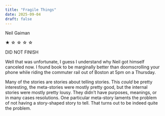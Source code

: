 ```yaml
---
title: "Fragile Things"
date: 2025-09-04
draft: false
---
```


Neil Gaiman

&#9733; &#9734; &#9734; &#9734; &#9734;

DID NOT FINISH

Well that was unfortunate, I guess I understand why Neil got himself canceled now. I found book to be marginally better than doomscrolling your phone while riding the commuter rail out of Boston at 5pm on a Thursday.

Many of the stories are stories about telling stories. This _could_ be pretty interesting, the meta-stories were mostly pretty good, but the internal stories were mostly pretty lousy. They didn't have purposes, meanings, or in many cases resolutions. One particular meta-story laments the problem of not having a story-shaped story to tell. That turns out to be indeed quite the problem.
